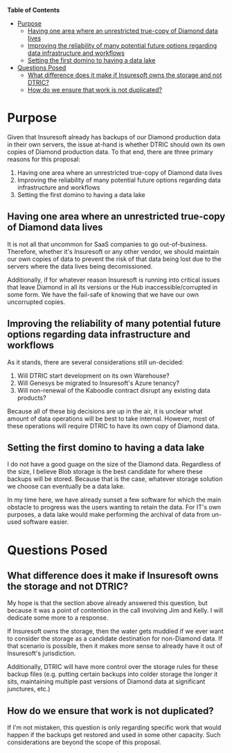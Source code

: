 **Table of Contents**
- [Purpose](#purpose)
  - [Having one area where an unrestricted true-copy of Diamond data lives](#having-one-area-where-an-unrestricted-true-copy-of-diamond-data-lives)
  - [Improving the reliability of many potential future options regarding data infrastructure and workflows](#improving-the-reliability-of-many-potential-future-options-regarding-data-infrastructure-and-workflows)
  - [Setting the first domino to having a data lake](#setting-the-first-domino-to-having-a-data-lake)
- [Questions Posed](#questions-posed)
  - [What difference does it make if Insuresoft owns the storage and not DTRIC?](#what-difference-does-it-make-if-insuresoft-owns-the-storage-and-not-dtric)
  - [How do we ensure that work is not duplicated?](#how-do-we-ensure-that-work-is-not-duplicated)

# Purpose
Given that Insuresoft already has backups of our Diamond production data in their own servers, the issue at-hand is whether DTRIC should own its own copies of Diamond production data. To that end, there are three primary reasons for this proposal:

1. Having one area where an unrestricted true-copy of Diamond data lives
2. Improving the reliability of many potential future options regarding data infrastructure and workflows
3. Setting the first domino to having a data lake

## Having one area where an unrestricted true-copy of Diamond data lives

It is not all that uncommon for SaaS companies to go out-of-business. Therefore, whether it's Insuresoft or any other vendor, we should maintain our own copies of data to prevent the risk of that data being lost due to the servers where the data lives being decomissioned. 

Additionally, if for whatever reason Insuresoft is running into critical issues that leave Diamond in all its versions or the Hub inaccessible/corrupted in some form. We have the fail-safe of knowing that we have our own uncorrupted copies. 

## Improving the reliability of many potential future options regarding data infrastructure and workflows

As it stands, there are several considerations still un-decided:
1. Will DTRIC start development on its own Warehouse?
2. Will Genesys be migrated to Insuresoft's Azure tenancy?
3. Will non-renewal of the Kaboodle contract disrupt any existing data products?

Because all of these big decisions are up in the air, it is unclear what amount of data operations will be best to take internal. However, most of these operations will require DTRIC to have its own copy of Diamond data.

## Setting the first domino to having a data lake
I do not have a good guage on the size of the Diamond data. Regardless of the size, I believe Blob storage is the best candidate for where these backups will be stored. Because that is the case, whatever storage solution we choose can eventually be a data lake. 

In my time here, we have already sunset a few software for which the main obstacle to progress was the users wanting to retain the data. For IT's own purposes, a data lake would make performing the archival of data from un-used software easier. 

# Questions Posed

## What difference does it make if Insuresoft owns the storage and not DTRIC?

My hope is that the section above already answered this question, but because it was a point of contention in the call involving Jim and Kelly. I will dedicate some more to a response. 

If Insuresoft owns the storage, then the water gets muddied if we ever want to consider the storage as a candidate destination for non-Diamond data. If that scenario is possible, then it makes more sense to already have it out of Insuresoft's jurisdiction. 

Additionally, DTRIC will have more control over the storage rules for these backup files (e.g. putting certain backups into colder storage the longer it sits, maintaining multiple past versions of Diamond data at significant junctures, etc.)

## How do we ensure that work is not duplicated?

If I'm not mistaken, this question is only regarding specific work that would happen if the backups get restored and used in some other capacity. Such considerations are beyond the scope of this proposal. 
